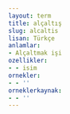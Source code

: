 ```yaml
---
layout: term
title: alçaltış
slug: alcaltis
lisan: Türkçe
anlamlar:
- Alçaltmak işi
ozellikler:
- - isim
ornekler:
- - ''
orneklerkaynak:
- - ''
---
```

